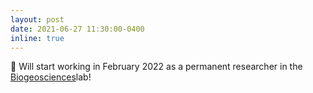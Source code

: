 ```yaml
---
layout: post
date: 2021-06-27 11:30:00-0400
inline: true
---
```


🎉 Will start working in February 2022 as a permanent researcher in the <a href="https://biogeosciences.u-bourgogne.fr/en/home-page" target="_blank" >Biogeosciences</a>lab!
